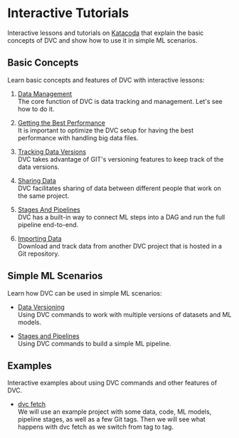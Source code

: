 # Interactive Tutorials

Interactive lessons and tutorials on [Katacoda](https://katacoda.com/dvc) that
explain the basic concepts of DVC and show how to use it in simple ML scenarios.

## Basic Concepts

Learn basic concepts and features of DVC with interactive lessons:

1. [Data Management](https://katacoda.com/dvc/courses/basics/data) <br/> The
   core function of DVC is data tracking and management. Let's see how to do it.

2. [Getting the Best Performance](https://katacoda.com/dvc/courses/basics/performance)
   <br/> It is important to optimize the DVC setup for having the best
   performance with handling big data files.

3. [Tracking Data Versions](https://katacoda.com/dvc/courses/basics/versioning)
   <br/> DVC takes advantage of GIT's versioning features to keep track of the
   data versions.

4. [Sharing Data](https://katacoda.com/dvc/courses/basics/sharing) <br/> DVC
   facilitates sharing of data between different people that work on the same
   project.

5. [Stages And Pipelines](https://katacoda.com/dvc/courses/basics/pipelines)
   <br/> DVC has a built-in way to connect ML steps into a DAG and run the full
   pipeline end-to-end.

6. [Importing Data](https://katacoda.com/dvc/courses/basics/importing) <br/>
   Download and track data from another DVC project that is hosted in a Git
   repository.

## Simple ML Scenarios

Learn how DVC can be used in simple ML scenarios:

- [Data Versioning](https://katacoda.com/dvc/courses/tutorials/versioning) <br/>
  Using DVC commands to work with multiple versions of datasets and ML models.

- [Stages and Pipelines](https://katacoda.com/dvc/courses/tutorials/pipelines)
  <br/> Using DVC commands to build a simple ML pipeline.

## Examples

Interactive examples about using DVC commands and other features of DVC.

- [dvc fetch](https://katacoda.com/dvc/courses/examples/fetch) <br/> We will use
  an example project with some data, code, ML models, pipeline stages, as well
  as a few Git tags. Then we will see what happens with dvc fetch as we switch
  from tag to tag.
